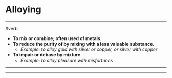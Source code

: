 # Alloying
---
#verb
- **To mix or combine; often used of metals.**
- **To reduce the purity of by mixing with a less valuable substance.**
	- _Example: to alloy gold with silver or copper, or silver with copper_
- **To impair or debase by mixture.**
	- _Example: to alloy pleasure with misfortunes_
---
---
